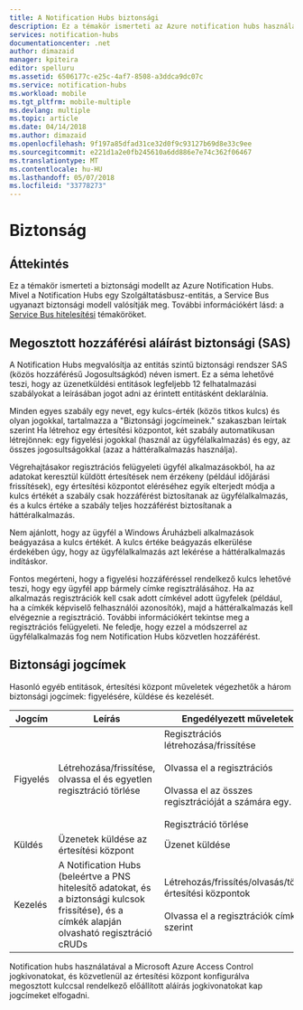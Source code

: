 ```yaml
---
title: A Notification Hubs biztonsági
description: Ez a témakör ismerteti az Azure notification hubs használatával biztonságát.
services: notification-hubs
documentationcenter: .net
author: dimazaid
manager: kpiteira
editor: spelluru
ms.assetid: 6506177c-e25c-4af7-8508-a3ddca9dc07c
ms.service: notification-hubs
ms.workload: mobile
ms.tgt_pltfrm: mobile-multiple
ms.devlang: multiple
ms.topic: article
ms.date: 04/14/2018
ms.author: dimazaid
ms.openlocfilehash: 9f197a85dfad31ce32d0f9c93127b69d8e33c9ee
ms.sourcegitcommit: e221d1a2e0fb245610a6dd886e7e74c362f06467
ms.translationtype: MT
ms.contentlocale: hu-HU
ms.lasthandoff: 05/07/2018
ms.locfileid: "33778273"
---
```

# <a name="security"></a>Biztonság
## <a name="overview"></a>Áttekintés
Ez a témakör ismerteti a biztonsági modellt az Azure Notification Hubs. Mivel a Notification Hubs egy Szolgáltatásbusz-entitás, a Service Bus ugyanazt biztonsági modell valósítják meg. További információkért lásd: a [Service Bus hitelesítési](https://msdn.microsoft.com/library/azure/dn155925.aspx) témaköröket.

## <a name="shared-access-signature-security-sas"></a>Megosztott hozzáférési aláírást biztonsági (SAS)
A Notification Hubs megvalósítja az entitás szintű biztonsági rendszer SAS (közös hozzáférésű Jogosultságkód) néven ismert. Ez a séma lehetővé teszi, hogy az üzenetküldési entitások legfeljebb 12 felhatalmazási szabályokat a leírásában jogot adni az érintett entitásként deklarálnia.

Minden egyes szabály egy nevet, egy kulcs-érték (közös titkos kulcs) és olyan jogokkal, tartalmazza a "Biztonsági jogcímeinek." szakaszban leírtak szerint Ha létrehoz egy értesítési központot, két szabály automatikusan létrejönnek: egy figyelési jogokkal (használ az ügyfélalkalmazás) és egy, az összes jogosultságokkal (azaz a háttéralkalmazás használja).

Végrehajtásakor regisztrációs felügyeleti ügyfél alkalmazásokból, ha az adatokat keresztül küldött értesítések nem érzékeny (például időjárási frissítések), egy értesítési központot eléréséhez egyik elterjedt módja a kulcs értékét a szabály csak hozzáférést biztosítanak az ügyfélalkalmazás, és a kulcs értéke a szabály teljes hozzáférést biztosítanak a háttéralkalmazás.

Nem ajánlott, hogy az ügyfél a Windows Áruházbeli alkalmazások beágyazása a kulcs értékét. A kulcs értéke beágyazás elkerülése érdekében úgy, hogy az ügyfélalkalmazás azt lekérése a háttéralkalmazás indításkor.

Fontos megérteni, hogy a figyelési hozzáféréssel rendelkező kulcs lehetővé teszi, hogy egy ügyfél app bármely címke regisztrálásához. Ha az alkalmazás regisztrációk kell csak adott címkével adott ügyfelek (például, ha a címkék képviselő felhasználói azonosítók), majd a háttéralkalmazás kell elvégeznie a regisztráció. További információkért tekintse meg a regisztrációs felügyeleti. Ne feledje, hogy ezzel a módszerrel az ügyfélalkalmazás fog nem Notification Hubs közvetlen hozzáférést.

## <a name="security-claims"></a>Biztonsági jogcímek
Hasonló egyéb entitások, értesítési központ műveletek végezhetők a három biztonsági jogcímek: figyelésére, küldése és kezelését.

| Jogcím | Leírás | Engedélyezett műveletek |
| --- | --- | --- |
| Figyelés |Létrehozása/frissítése, olvassa el és egyetlen regisztráció törlése |Regisztrációs létrehozása/frissítése<br><br>Olvassa el a regisztrációs<br><br>Olvassa el az összes regisztrációját a számára egy.<br><br>Regisztráció törlése |
| Küldés |Üzenetek küldése az értesítési központ |Üzenet küldése |
| Kezelés |A Notification Hubs (beleértve a PNS hitelesítő adatokat, és a biztonsági kulcsok frissítése), és a címkék alapján olvasható regisztráció cRUDs |Létrehozás/frissítés/olvasás/törlés értesítési központok<br><br>Olvassa el a regisztrációk címke szerint |

Notification hubs használatával a Microsoft Azure Access Control jogkivonatokat, és közvetlenül az értesítési központ konfigurálva megosztott kulccsal rendelkező előállított aláírás jogkivonatokat kap jogcímeket elfogadni.

